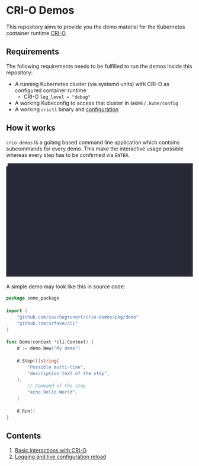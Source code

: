 # CRI-O Demos

This repository aims to provide you the demo material for the Kubernetes
container runtime [CRI-O][0].

[0]: https://github.com/cri-o/cri-o

## Requirements

The following requirements needs to be fulfilled to run the demos inside this
repository:

- A running Kubernetes cluster (via systemd units) with CRI-O as configured
  container runtime
  - CRI-O `log_level = "debug"`
- A working Kubeconfig to access that cluster in `$HOME/.kube/config`
- A working `crictl` binary and [configuration][1]

[1]: https://github.com/kubernetes-sigs/cri-tools/blob/master/docs/crictl.md

## How it works

`crio-demos` is a golang based command line application which contains
subcommands for every demo. This make the interactive usage possible whereas
every step has to be confirmed via `ENTER`.

![](.github/demo.svg)

A simple demo may look like this in source code:

```go
package some_package

import (
	"github.com/saschagrunert/crio-demos/pkg/demo"
	"github.com/urfave/cli"
)

func Demo(context *cli.Context) {
	d := demo.New("My demo")

	d.Step([]string{
		"Possible multi-line",
		"description text of the step",
	},
		// Command of the step
		"echo Hello World",
	)

	d.Run()
}
```

## Contents

1. [Basic interactions with CRI-O](pkg/runs/1_interaction.go)
2. [Logging and live configuration reload](pkg/runs/2_logging_live_reload.go)
